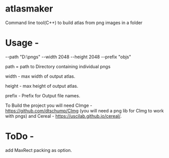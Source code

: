 # atlasmaker
Command line tool(C++) to build atlas from png images in a folder

# Usage - 
--path  "D:\pngs" --width 2048 --height 2048  --prefix "objs"

path = path to Directory containing individual pngs

width - max width of output atlas.

height - max height of output atlas.

prefix - Prefix for Output file names.


To Build the project you will need CImge - https://github.com/dtschump/CImg (you will need a png lib for CImg to work with pngs) and Cereal - https://uscilab.github.io/cereal/.

# ToDo - 
add MaxRect packing as option.
